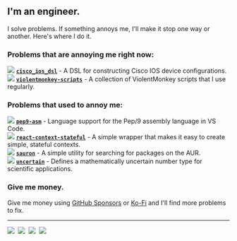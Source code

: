 ## I'm an engineer.

I solve problems. If something annoys me, I'll make it stop one way or another.
Here's where I do it.

### Problems that are annoying me right now:

![][repo-icon]&nbsp;[**`cisco_ios_dsl`**][icorbrey/cisco_ios_dsl] - A DSL for constructing Cisco IOS device configurations.  
![][repo-icon]&nbsp;[**`violentmonkey-scripts`**][icorbrey/violentmonkey-scripts] - A collection of ViolentMonkey scripts that I use regularly.  
  
### Problems that used to annoy me:

![][repo-icon]&nbsp;[**`pep9-asm`**][icorbrey/pep9-asm] - Language support for the Pep/9 assembly language in VS Code.  
![][repo-icon]&nbsp;[**`react-context-stateful`**][icorbrey/react-context-stateful] - A simple wrapper that makes it easy to create simple, stateful contexts.   
![][repo-icon]&nbsp;[**`sauron`**][icorbrey/sauron] - A simple utility for searching for packages on the AUR.  
![][repo-icon]&nbsp;[**`uncertain`**][icorbrey/uncertain] - Defines a mathematically uncertain number type for scientific applications.  

### Give me money.

Give me money using [GitHub Sponsors][sponsor-link] or [Ko-Fi][kofi-link] and
I'll find more problems to fix.
  
---

[![][linkedin-icon]][linkedin-link]&nbsp;
[![][printables-icon]][printables-link]&nbsp;
[![][twitter-icon]][twitter-link]&nbsp;
[![][kofi-icon]][kofi-link]&nbsp;

[repo-icon]: ./icons/repo.svg

[icorbrey/sauron]: https://github.com/icorbrey/sauron "Check out icorbrey/sauron on GitHub"
[icorbrey/pep9-asm]: https://github.com/icorbrey/pep9-asm "Check out icorbrey/pep9-asm on GitHub"
[icorbrey/uncertain]: https://github.com/icorbrey/uncertain "Check out icorbrey/uncertain on GitHub"
[icorbrey/cisco_ios_dsl]: https://github.com/icorbrey/cisco_ios_dsl "Check out icorbrey/cisco_ios_dsl on GitHub"
[icorbrey/violentmonkey-scripts]: https://github.com/icorbrey/violentmonkey-scripts "Check out icorbrey/violentmonkey-scripts on GitHub"
[icorbrey/react-context-stateful]: https://github.com/icorbrey/react-context-stateful "Check out icorbrey/react-context-stateful on GitHub"

[sponsor-link]: https://github.com/sponsors/icorbrey "Sponsor Isaac Corbrey on GitHub"

[linkedin-icon]: ./icons/linkedin.svg
[linkedin-link]: https://linkedin.com/in/icorbrey "Connect with Isaac Corbrey on LinkedIn"

[twitter-icon]: ./icons/twitter.svg
[twitter-link]: https://twitter.com/icorbrey "Follow Isaac Corbrey on Twitter"

[printables-icon]: ./icons/printables.svg
[printables-link]: https://www.printables.com/social/247535-icorbrey/about "Check out Isaac Corbrey's models on Printables"

[kofi-icon]: ./icons/kofi.svg
[kofi-link]: https://ko-fi.com/icorbrey "Support Isaac Corbrey on Ko-Fi"
